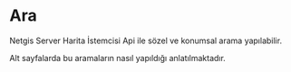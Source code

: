 # Ara

Netgis Server Harita İstemcisi Api ile sözel ve konumsal arama yapılabilir.

Alt sayfalarda bu aramaların nasıl yapıldığı anlatılmaktadır.